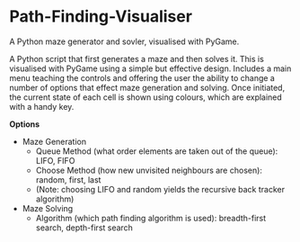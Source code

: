 # Path-Finding-Visualiser
A Python maze generator and sovler, visualised with PyGame.

A Python script that first generates a maze and then solves it. This is visualised with PyGame using a simple but 
effective design. Includes a main menu teaching the controls and offering the user the ability to change a number of 
options that effect maze generation and solving. Once initiated, the current state of each cell is shown using colours, 
which are explained with a handy key.

**Options**

* Maze Generation
  * Queue Method (what order elements are taken out of the queue): LIFO, FIFO
  * Choose Method (how new unvisited neighbours are chosen): random, first, last
  * (Note: choosing LIFO and random yields the recursive back tracker algorithm)
* Maze Solving
  * Algorithm (which path finding algorithm is used): breadth-first search, depth-first search
